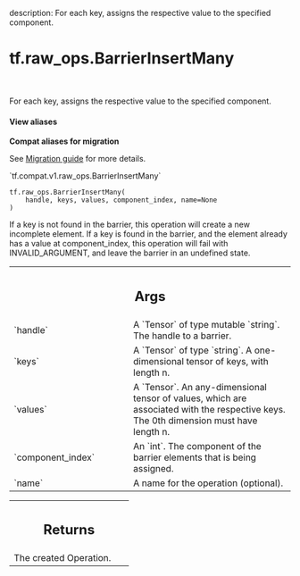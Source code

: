 description: For each key, assigns the respective value to the specified component.

<div itemscope itemtype="http://developers.google.com/ReferenceObject">
<meta itemprop="name" content="tf.raw_ops.BarrierInsertMany" />
<meta itemprop="path" content="Stable" />
</div>

# tf.raw_ops.BarrierInsertMany

<!-- Insert buttons and diff -->

<table class="tfo-notebook-buttons tfo-api nocontent" align="left">

</table>



For each key, assigns the respective value to the specified component.

<section class="expandable">
  <h4 class="showalways">View aliases</h4>
  <p>
<b>Compat aliases for migration</b>
<p>See
<a href="https://www.tensorflow.org/guide/migrate">Migration guide</a> for
more details.</p>
<p>`tf.compat.v1.raw_ops.BarrierInsertMany`</p>
</p>
</section>

<pre class="devsite-click-to-copy prettyprint lang-py tfo-signature-link">
<code>tf.raw_ops.BarrierInsertMany(
    handle, keys, values, component_index, name=None
)
</code></pre>



<!-- Placeholder for "Used in" -->

If a key is not found in the barrier, this operation will create a new
incomplete element. If a key is found in the barrier, and the element
already has a value at component_index, this operation will fail with
INVALID_ARGUMENT, and leave the barrier in an undefined state.

<!-- Tabular view -->
 <table class="responsive fixed orange">
<colgroup><col width="214px"><col></colgroup>
<tr><th colspan="2"><h2 class="add-link">Args</h2></th></tr>

<tr>
<td>
`handle`
</td>
<td>
A `Tensor` of type mutable `string`. The handle to a barrier.
</td>
</tr><tr>
<td>
`keys`
</td>
<td>
A `Tensor` of type `string`.
A one-dimensional tensor of keys, with length n.
</td>
</tr><tr>
<td>
`values`
</td>
<td>
A `Tensor`.
An any-dimensional tensor of values, which are associated with the
respective keys. The 0th dimension must have length n.
</td>
</tr><tr>
<td>
`component_index`
</td>
<td>
An `int`.
The component of the barrier elements that is being assigned.
</td>
</tr><tr>
<td>
`name`
</td>
<td>
A name for the operation (optional).
</td>
</tr>
</table>



<!-- Tabular view -->
 <table class="responsive fixed orange">
<colgroup><col width="214px"><col></colgroup>
<tr><th colspan="2"><h2 class="add-link">Returns</h2></th></tr>
<tr class="alt">
<td colspan="2">
The created Operation.
</td>
</tr>

</table>

